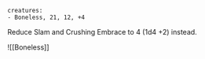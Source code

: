 ```encounter name: Example
creatures:
- Boneless, 21, 12, +4
```
Reduce Slam and Crushing Embrace to 4 (1d4 +2) instead.

![[Boneless]]